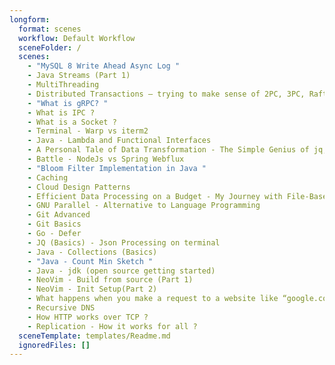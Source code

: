 ```yaml
---
longform:
  format: scenes
  workflow: Default Workflow
  sceneFolder: /
  scenes:
    - "MySQL 8 Write Ahead Async Log "
    - Java Streams (Part 1)
    - MultiThreading
    - Distributed Transactions — trying to make sense of 2PC, 3PC, Raft, Saga
    - "What is gRPC? "
    - What is IPC ?
    - What is a Socket ?
    - Terminal - Warp vs iterm2
    - Java - Lambda and Functional Interfaces
    - A Personal Tale of Data Transformation - The Simple Genius of jq, GNU Parallel, and a Task Queue
    - Battle - NodeJs vs Spring Webflux
    - "Bloom Filter Implementation in Java "
    - Caching
    - Cloud Design Patterns
    - Efficient Data Processing on a Budget - My Journey with File-Based Queues
    - GNU Parallel - Alternative to Language Programming
    - Git Advanced
    - Git Basics
    - Go - Defer
    - JQ (Basics) - Json Processing on terminal
    - Java - Collections (Basics)
    - "Java - Count Min Sketch "
    - Java - jdk (open source getting started)
    - NeoVim - Build from source (Part 1)
    - NeoVim - Init Setup(Part 2)
    - What happens when you make a request to a website like “google.com” using a browser or a curl command ?
    - Recursive DNS
    - How HTTP works over TCP ?
    - Replication - How it works for all ?
  sceneTemplate: templates/Readme.md
  ignoredFiles: []
---
```

